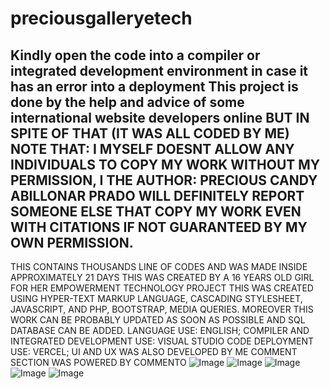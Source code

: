 # preciousgalleryetech
Kindly open the code into a compiler or integrated development environment in case it has an error into a deployment
This project is done by the help and advice of some international website developers online BUT IN SPITE OF THAT (IT WAS ALL CODED BY ME)
NOTE THAT: 
I MYSELF DOESNT ALLOW ANY INDIVIDUALS TO COPY MY WORK WITHOUT MY PERMISSION, I THE AUTHOR: PRECIOUS CANDY ABILLONAR PRADO WILL DEFINITELY REPORT SOMEONE ELSE THAT COPY MY WORK EVEN WITH CITATIONS IF NOT GUARANTEED BY MY OWN PERMISSION.
------------------------------------------------------------------------------------------------------------------------------------------------------------------------------------------
THIS CONTAINS THOUSANDS LINE OF CODES AND WAS MADE INSIDE APPROXIMATELY 21 DAYS
THIS WAS CREATED BY A 16 YEARS OLD GIRL FOR HER EMPOWERMENT TECHNOLOGY PROJECT
THIS WAS CREATED USING HYPER-TEXT MARKUP LANGUAGE, CASCADING STYLESHEET, JAVASCRIPT, AND PHP, BOOTSTRAP, MEDIA QUERIES. MOREOVER THIS WORK CAN BE PROBABLY UPDATED AS SOON AS POSSIBLE AND SQL DATABASE CAN BE ADDED. 
LANGUAGE USE: ENGLISH;
COMPILER AND INTEGRATED DEVELOPMENT USE: VISUAL STUDIO CODE
DEPLOYMENT USE: VERCEL;
UI AND UX WAS ALSO DEVELOPED BY ME
COMMENT SECTION WAS POWERED BY COMMENTO
![Image](https://github.com/user-attachments/assets/bc25e507-bf17-422c-b571-712b825ba07b)
![Image](https://github.com/user-attachments/assets/2456b513-3f82-4136-bbb5-f3eb1e7a574f)
![Image](https://github.com/user-attachments/assets/e78f486a-409d-436a-9871-be46921aeb9f)
![Image](https://github.com/user-attachments/assets/1da92e6a-f2d1-41c5-a05d-491e88e07a67)
![Image](https://github.com/user-attachments/assets/7b30125c-3697-46e0-a188-dbdaf10f61e4)

